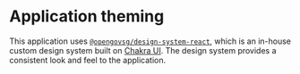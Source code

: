 # Application theming

This application uses [`@opengovsg/design-system-react`](https://www.npmjs.com/package/@opengovsg/design-system-react), which is an in-house custom design system built on [Chakra UI](https://chakra-ui.com/getting-started). The design system provides a consistent look and feel to the application.
